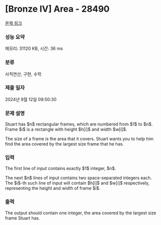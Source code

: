 # [Bronze IV] Area - 28490 

[문제 링크](https://www.acmicpc.net/problem/28490) 

### 성능 요약

메모리: 31120 KB, 시간: 36 ms

### 분류

사칙연산, 구현, 수학

### 제출 일자

2024년 9월 12일 09:50:30

### 문제 설명

<p>Stuart has $n$ rectangular frames, which are numbered from $1$ to $n$. Frame $i$ is a rectangle with height $h[i]$ and width $w[i]$.</p>

<p>The size of a frame is the area that it covers. Stuart wants you to help him find the area covered by the largest size frame that he has.</p>

### 입력 

 <p>The first line of input contains exactly $1$ integer, $n$.</p>

<p>The next $n$ lines of input contains two space-separated integers each. The $i$-th such line of input will contain $h[i]$ and $w[i]$ respectively, representing the height and width of frame $i$.</p>

### 출력 

 <p>The output should contain one integer, the area covered by the largest size frame Stuart has.</p>

